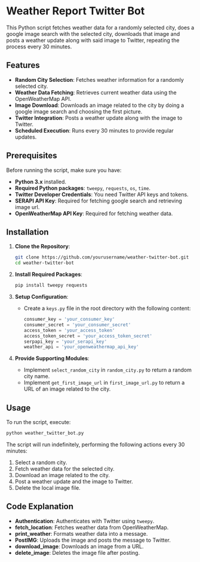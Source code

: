 # Weather Report Twitter Bot

This Python script fetches weather data for a randomly selected city, does a google image search with the selected city, downloads that image and posts a weather update along with said image to Twitter, repeating the process every 30 minutes.

## Features

- **Random City Selection**: Fetches weather information for a randomly selected city.
- **Weather Data Fetching**: Retrieves current weather data using the OpenWeatherMap API.
- **Image Download**: Downloads an image related to the city by doing a google image search and choosing the first picture.
- **Twitter Integration**: Posts a weather update along with the image to Twitter.
- **Scheduled Execution**: Runs every 30 minutes to provide regular updates.

## Prerequisites

Before running the script, make sure you have:

- **Python 3.x** installed.
- **Required Python packages**: `tweepy`, `requests`, `os`, `time`.
- **Twitter Developer Credentials**: You need Twitter API keys and tokens.
- **SERAPI API Key**: Required for fetching google search and retrieving image url.
- **OpenWeatherMap API Key**: Required for fetching weather data.

## Installation

1. **Clone the Repository**:
   ```bash
   git clone https://github.com/yourusername/weather-twitter-bot.git
   cd weather-twitter-bot
   ```

2. **Install Required Packages**:
   ```bash
   pip install tweepy requests
   ```

3. **Setup Configuration**:
   - Create a `keys.py` file in the root directory with the following content:
     ```python
     consumer_key = 'your_consumer_key'
     consumer_secret = 'your_consumer_secret'
     access_token = 'your_access_token'
     access_token_secret = 'your_access_token_secret'
     serpapi_key = 'your_serapi_key'
     weather_api = 'your_openweathermap_api_key'
     ```


4. **Provide Supporting Modules**:
   - Implement `select_random_city` in `random_city.py` to return a random city name.
   - Implement `get_first_image_url` in `first_image_url.py` to return a URL of an image related to the city.

## Usage

To run the script, execute:

```bash
python weather_twitter_bot.py
```

The script will run indefinitely, performing the following actions every 30 minutes:

1. Select a random city.
2. Fetch weather data for the selected city.
3. Download an image related to the city.
4. Post a weather update and the image to Twitter.
5. Delete the local image file.

## Code Explanation

- **Authentication**: Authenticates with Twitter using `tweepy`.
- **fetch_location**: Fetches weather data from OpenWeatherMap.
- **print_weather**: Formats weather data into a message.
- **PostIMG**: Uploads the image and posts the message to Twitter.
- **download_image**: Downloads an image from a URL.
- **delete_image**: Deletes the image file after posting.